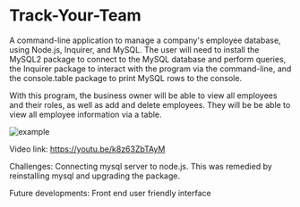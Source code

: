 # Track-Your-Team
A command-line application to manage a company's employee database, using Node.js, Inquirer, and MySQL. The user will need to install the MySQL2 package to connect to the MySQL database and perform queries, the Inquirer package to interact with the program via the command-line, and the console.table package to print MySQL rows to the console.

With this program, the business owner will be able to view all employees and their roles, as well as add and delete employees. They will be be able to view all employee information via a table.

![example](https://user-images.githubusercontent.com/80538653/126897088-6bcca0da-636c-47b9-999a-a2c48588a63f.jpg)


Video link: https://youtu.be/k8z63ZbTAyM

Challenges: Connecting mysql server to node.js. This was remedied by reinstalling mysql and upgrading the package.

Future developments: Front end user friendly interface
